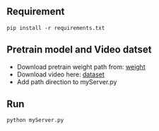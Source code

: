 ## Requirement
```angular2html
pip install -r requirements.txt
```

## Pretrain model and Video datset
- Download pretrain weight path from: [weight](https://drive.google.com/file/d/1y7F_z3c5j0M9RJm9TFMmygtRdg4L_JeP/view?usp=sharing)
- Download video here: [dataset](https://drive.google.com/drive/folders/14kV3vp25Gb1Tbk_rnqQyOdql_rQ7JvuN?usp=sharing)
- Add path direction to myServer.py
## Run
```angular2html
python myServer.py
```
